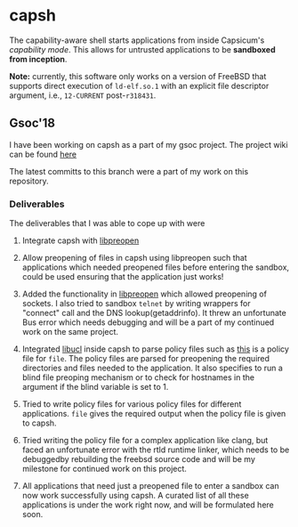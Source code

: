 # capsh

The capability-aware shell starts applications from inside Capsicum's
*capability mode*.
This allows for untrusted applications to be **sandboxed from inception**.

**Note:** currently, this software only works on a version of FreeBSD that
supports direct execution of `ld-elf.so.1` with an explicit file descriptor
argument, i.e., `12-CURRENT` post-`r318431`.


## Gsoc'18

I have been working on capsh as a part of my gsoc project.
The project wiki can be found [here](https://wiki.freebsd.org/SummerOfCode2018Projects/ObliviousSandboxingwithCapsicum)

The latest committs to this branch were a part of my work on this repository.

### Deliverables

The deliverables that I was able to cope up with were

1. Integrate capsh with [libpreopen](https://github.com/ShubhGupta2125/libpreopen)

2. Allow preopening of files in capsh using libpreopen such that applications which needed preopened files before entering the sandbox, could be used ensuring that the application just works!

3. Added the functionality in [libpreopen](https://github.com/ShubhGupta2125/libpreopen) which allowed preopening of sockets. I also tried to sandbox ```telnet``` by writing wrappers for "connect" call and the DNS lookup(getaddrinfo). It threw an unfortunate Bus error which needs debugging and will be a part of my continued work on the same project.

4. Integrated [libucl](https://github.com/vstakhov/libucl/tree/master/src) inside capsh to parse policy files such as [this](https://github.com/ShubhGupta2125/capsh/blob/filePolicy/src/file.conf) is a policy file for ```file```. The policy files are parsed for preopening the required directories and files needed to the application. It also specifies to run a blind file preoping mechanism or to check for hostnames in the argument if the blind variable is set to 1.

5. Tried to write policy files for various policy files for different applications. ```file``` gives the required output when the policy file is given to capsh.

6. Tried writing the policy file for a complex application like clang, but faced an unfortunate error with the rtld runtime linker, which needs to be debuggedby rebuilding the freebsd source code and will be my milestone for continued work on this project.

7. All applications that need just a preopened file to enter a sandbox can now work successfully using capsh. A curated list of all these applications is under the work right now, and will be formulated here soon.



